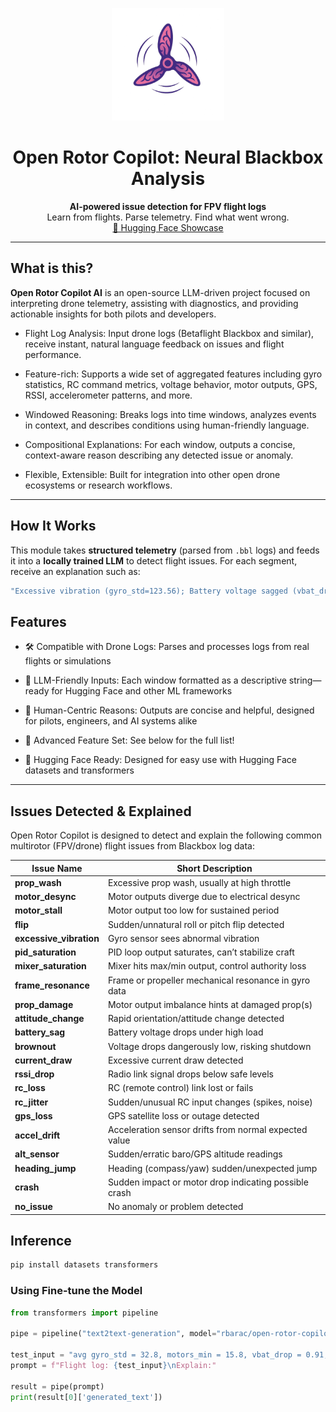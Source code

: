 <p align="center">
  <img src="docs/logo.png" alt="Open Rotor Copilot Logo" width="180"/>
</p>

<h1 align="center">Open Rotor Copilot: Neural Blackbox Analysis</h1>

<p align="center">
  <strong>AI-powered issue detection for FPV flight logs</strong><br/>
  Learn from flights. Parse telemetry. Find what went wrong. <br />
  <a href="https://huggingface.co/spaces/rbarac/open-rotor-copilot">🤗 Hugging Face Showcase</a>
</p>


---

## What is this?

**Open Rotor Copilot AI** is an open-source LLM-driven project focused on interpreting drone telemetry, assisting with diagnostics, and providing actionable insights for both pilots and developers.

- Flight Log Analysis: Input drone logs (Betaflight Blackbox and similar), receive instant, natural language feedback on issues and flight performance.

- Feature-rich: Supports a wide set of aggregated features including gyro statistics, RC command metrics, voltage behavior, motor outputs, GPS, RSSI, accelerometer patterns, and more.

- Windowed Reasoning: Breaks logs into time windows, analyzes events in context, and describes conditions using human-friendly language.

- Compositional Explanations: For each window, outputs a concise, context-aware reason describing any detected issue or anomaly.

- Flexible, Extensible: Built for integration into other open drone ecosystems or research workflows.


---

## How It Works

This module takes **structured telemetry** (parsed from `.bbl` logs) and feeds it into a **locally trained LLM** to detect flight issues. For each segment, receive an explanation such as:

```bash
"Excessive vibration (gyro_std=123.56); Battery voltage sagged (vbat_drop=0.91V); Motor difference high (motor_diff_max=49.18)"
```

## Features

- 🛠️ Compatible with Drone Logs: Parses and processes logs from real flights or simulations

- 🧠 LLM-Friendly Inputs: Each window formatted as a descriptive string—ready for Hugging Face and other ML frameworks

- 💬 Human-Centric Reasons: Outputs are concise and helpful, designed for pilots, engineers, and AI systems alike

- 🔬 Advanced Feature Set: See below for the full list!

- 🤗 Hugging Face Ready: Designed for easy use with Hugging Face datasets and transformers

---

## Issues Detected & Explained

Open Rotor Copilot is designed to detect and explain the following common multirotor (FPV/drone) flight issues from Blackbox log data:

| **Issue Name**           | **Short Description**                                 |
| ------------------------ | ----------------------------------------------------- |
| **prop\_wash**           | Excessive prop wash, usually at high throttle         |
| **motor\_desync**        | Motor outputs diverge due to electrical desync        |
| **motor\_stall**         | Motor output too low for sustained period             |
| **flip**                 | Sudden/unnatural roll or pitch flip detected          |
| **excessive\_vibration** | Gyro sensor sees abnormal vibration                   |
| **pid\_saturation**      | PID loop output saturates, can’t stabilize craft      |
| **mixer\_saturation**    | Mixer hits max/min output, control authority loss     |
| **frame\_resonance**     | Frame or propeller mechanical resonance in gyro data  |
| **prop\_damage**         | Motor output imbalance hints at damaged prop(s)       |
| **attitude\_change**     | Rapid orientation/attitude change detected            |
| **battery\_sag**         | Battery voltage drops under high load                 |
| **brownout**             | Voltage drops dangerously low, risking shutdown       |
| **current\_draw**        | Excessive current draw detected                       |
| **rssi\_drop**           | Radio link signal drops below safe levels             |
| **rc\_loss**             | RC (remote control) link lost or fails                |
| **rc\_jitter**           | Sudden/unusual RC input changes (spikes, noise)       |
| **gps\_loss**            | GPS satellite loss or outage detected                 |
| **accel\_drift**         | Acceleration sensor drifts from normal expected value |
| **alt\_sensor**          | Sudden/erratic baro/GPS altitude readings             |
| **heading\_jump**        | Heading (compass/yaw) sudden/unexpected jump          |
| **crash**                | Sudden impact or motor drop indicating possible crash |
| **no\_issue**            | No anomaly or problem detected                        |


## Inference

```bash
pip install datasets transformers
```

### Using Fine-tune the Model

```python
from transformers import pipeline

pipe = pipeline("text2text-generation", model="rbarac/open-rotor-copilot")

test_input = "avg gyro_std = 32.8, motors_min = 15.8, vbat_drop = 0.91, ... (all your features)"
prompt = f"Flight log: {test_input}\nExplain:"

result = pipe(prompt)
print(result[0]['generated_text'])
```


